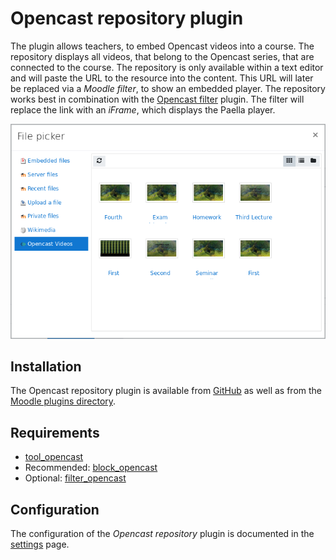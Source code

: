 # Opencast repository plugin
The plugin allows teachers, to embed Opencast videos into a course.
The repository displays all videos, that belong to the Opencast series, that are connected to the course. 
The repository is only available within a text editor and will paste the URL to the resource into the content.
This URL will later be replaced via a *Moodle filter*, to show an embedded player. The repository works best in combination with the [Opencast filter](../filter/about.md) plugin. The filter will replace the link with an *iFrame*, which displays the Paella player.

![Repository opencast demonstration](../img/repository.png)

## Installation
The Opencast repository plugin is available from [GitHub](https://github.com/Opencast-Moodle/moodle-repository_opencast) as well as from the [Moodle plugins directory](https://moodle.org/plugins/repository_opencast).

## Requirements
- [tool_opencast](https://github.com/Opencast-Moodle/moodle-tool_opencast)
- Recommended: [block_opencast](https://github.com/Opencast-Moodle/moodle-block_opencast)
- Optional: [filter_opencast](https://github.com/Opencast-Moodle/moodle-filter_opencast)

## Configuration
The configuration of the *Opencast repository* plugin is documented in the [settings](settings.md) page.